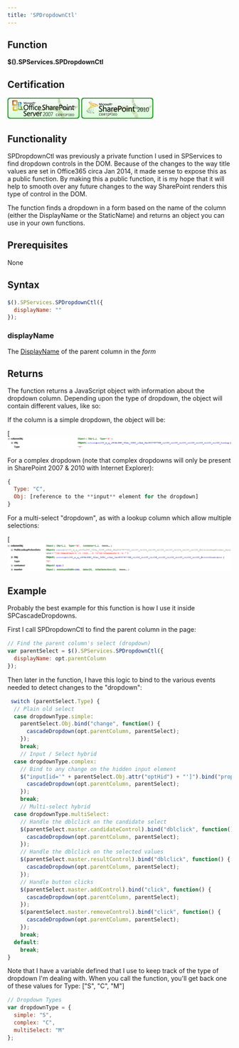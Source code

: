 ```yaml
---
title: 'SPDropdownCtl'
---
```


## Function

**$().SPServices.SPDropdownCtl**

## Certification

[![Certified for SharePoint 2007](../img/sp2007-cert.jpg "Certified for SharePoint 2007")](../glossary/index.md#Certification) [![Certified for SharePoint 2010](../img/sp2010-cert.jpg "Certified for SharePoint 2010")](../glossary/index.md#Certification)

## Functionality

SPDropdownCtl was previously a private function I used in SPServices to find dropdown controls in the DOM. Because of the changes to the way title values are set in Office365 circa Jan 2014, it made sense to expose this as a public function. By making this a public function, it is my hope that it will help to smooth over any future changes to the way SharePoint renders this type of control in the DOM.

The function finds a dropdown in a form based on the name of the column (either the DisplayName or the StaticName) and returns an object you can use in your own functions.

## Prerequisites

None

## Syntax

``` javascript
$().SPServices.SPDropdownCtl({
  displayName: ""
});
```

### displayName

The [DisplayName](../glossary/index.md#DisplayName) of the parent column in the _form_

## Returns

The function returns a JavaScript object with information about the dropdown column. Depending upon the type of dropdown, the object will contain different values, like so:

If the column is a simple dropdown, the object will be:

[![simple dropdown result](img/SPDropdownCtl1.png)

For a complex dropdown (note that complex dropdowns will only be present in SharePoint 2007 & 2010 with Internet Explorer):

``` javascript
{
  Type: "C",
  Obj: [reference to the **input** element for the dropdown]
}
```

For a multi-select "dropdown", as with a lookup column which allow multiple selections:

[![multi-select dropdown result](img/SPDropdownCtl2.png)

## Example

Probably the best example for this function is how I use it inside SPCascadeDropdowns.

First I call SPDropdownCtl to find the parent column in the page:

``` javascript
// Find the parent column's select (dropdown)
var parentSelect = $().SPServices.SPDropdownCtl({
  displayName: opt.parentColumn
});
```

Then later in the function, I have this logic to bind to the various events needed to detect changes to the "dropdown":

``` javascript
 switch (parentSelect.Type) {
  // Plain old select
  case dropdownType.simple:
    parentSelect.Obj.bind("change", function() {
      cascadeDropdown(opt.parentColumn, parentSelect);
    });
    break;
    // Input / Select hybrid
  case dropdownType.complex:
    // Bind to any change on the hidden input element
    $("input[id='" + parentSelect.Obj.attr("optHid") + "']").bind("propertychange", function() {
      cascadeDropdown(opt.parentColumn, parentSelect);
    });
    break;
    // Multi-select hybrid
  case dropdownType.multiSelect:
    // Handle the dblclick on the candidate select
    $(parentSelect.master.candidateControl).bind("dblclick", function() {
      cascadeDropdown(opt.parentColumn, parentSelect);
    });
    // Handle the dblclick on the selected values
    $(parentSelect.master.resultControl).bind("dblclick", function() {
      cascadeDropdown(opt.parentColumn, parentSelect);
    });
    // Handle button clicks
    $(parentSelect.master.addControl).bind("click", function() {
      cascadeDropdown(opt.parentColumn, parentSelect);
    });
    $(parentSelect.master.removeControl).bind("click", function() {
      cascadeDropdown(opt.parentColumn, parentSelect);
    });
    break;
  default:
    break;
}
```

Note that I have a variable defined that I use to keep track of the type of dropdown I'm dealing with. When you call the function, you'll get back one of these values for Type: ["S", "C", "M"]

``` javascript
// Dropdown Types
var dropdownType = {
  simple: "S",
  complex: "C",
  multiSelect: "M"
};
```
